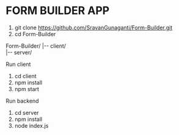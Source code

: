 # FORM BUILDER APP
1. git clone https://github.com/SravanGunaganti/Form-Builder.git
2. cd Form-Builder

Form-Builder/
|-- client/    
|-- server/ 

Run client
1. cd client
2. npm install
3. npm start

Run backend
1. cd server
2. npm install
3. node index.js

